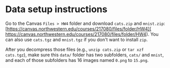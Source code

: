 # Data setup instructions

Go to the Canvas `Files > HW4` folder and download `cats.zip` and `mnist.zip`:
[https://canvas.northwestern.edu/courses/217080/files/folder/HW4](
https://canvas.northwestern.edu/courses/217080/files/folder/HW4). You can also use
`cats.tgz` and `mnist.tgz` if you don't want to install `zip`.

After you decompress those files (e.g., `unzip cats.zip` or `tar xzf
cats.tgz`), make sure this `data/` folder has two subfolders, `cats/` and
`mnist`, and each of those subfolders has 16 images named `0.png` to `15.png`.

